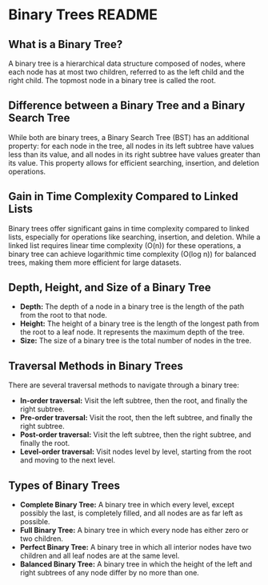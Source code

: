 # Binary Trees README

## What is a Binary Tree?
A binary tree is a hierarchical data structure composed of nodes, where each node has at most two children, referred to as the left child and the right child. The topmost node in a binary tree is called the root.

## Difference between a Binary Tree and a Binary Search Tree
While both are binary trees, a Binary Search Tree (BST) has an additional property: for each node in the tree, all nodes in its left subtree have values less than its value, and all nodes in its right subtree have values greater than its value. This property allows for efficient searching, insertion, and deletion operations.

## Gain in Time Complexity Compared to Linked Lists
Binary trees offer significant gains in time complexity compared to linked lists, especially for operations like searching, insertion, and deletion. While a linked list requires linear time complexity (O(n)) for these operations, a binary tree can achieve logarithmic time complexity (O(log n)) for balanced trees, making them more efficient for large datasets.

## Depth, Height, and Size of a Binary Tree
- **Depth:** The depth of a node in a binary tree is the length of the path from the root to that node.
- **Height:** The height of a binary tree is the length of the longest path from the root to a leaf node. It represents the maximum depth of the tree.
- **Size:** The size of a binary tree is the total number of nodes in the tree.

## Traversal Methods in Binary Trees
There are several traversal methods to navigate through a binary tree:
- **In-order traversal:** Visit the left subtree, then the root, and finally the right subtree.
- **Pre-order traversal:** Visit the root, then the left subtree, and finally the right subtree.
- **Post-order traversal:** Visit the left subtree, then the right subtree, and finally the root.
- **Level-order traversal:** Visit nodes level by level, starting from the root and moving to the next level.

## Types of Binary Trees
- **Complete Binary Tree:** A binary tree in which every level, except possibly the last, is completely filled, and all nodes are as far left as possible.
- **Full Binary Tree:** A binary tree in which every node has either zero or two children.
- **Perfect Binary Tree:** A binary tree in which all interior nodes have two children and all leaf nodes are at the same level.
- **Balanced Binary Tree:** A binary tree in which the height of the left and right subtrees of any node differ by no more than one.

